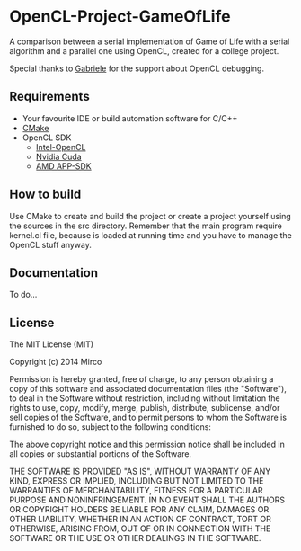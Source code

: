 OpenCL-Project-GameOfLife
=========================

A comparison between a serial implementation of Game of Life with a serial algorithm and a parallel one using OpenCL, created for a college project. 

Special thanks to [Gabriele](https://github.com/Gabriele91) for the support about OpenCL debugging.

## Requirements

* Your favourite IDE or build automation software for C/C++
* [CMake](http://www.cmake.org/)
* OpenCL SDK
  * [Intel-OpenCL](https://software.intel.com/en-us/intel-opencl)
  * [Nvidia Cuda](https://developer.nvidia.com/cuda-zone)
  * [AMD APP-SDK](http://developer.amd.com/tools-and-sdks/opencl-zone/amd-accelerated-parallel-processing-app-sdk/)

## How to build

Use CMake to create and build the project or create a project yourself using the sources in the src directory. Remember that the main program require kernel.cl file, because is loaded at running time and you have to manage the OpenCL stuff anyway.

## Documentation

To do...

## License

The MIT License (MIT)

Copyright (c) 2014 Mirco

Permission is hereby granted, free of charge, to any person obtaining a copy
of this software and associated documentation files (the "Software"), to deal
in the Software without restriction, including without limitation the rights
to use, copy, modify, merge, publish, distribute, sublicense, and/or sell
copies of the Software, and to permit persons to whom the Software is
furnished to do so, subject to the following conditions:

The above copyright notice and this permission notice shall be included in all
copies or substantial portions of the Software.

THE SOFTWARE IS PROVIDED "AS IS", WITHOUT WARRANTY OF ANY KIND, EXPRESS OR
IMPLIED, INCLUDING BUT NOT LIMITED TO THE WARRANTIES OF MERCHANTABILITY,
FITNESS FOR A PARTICULAR PURPOSE AND NONINFRINGEMENT. IN NO EVENT SHALL THE
AUTHORS OR COPYRIGHT HOLDERS BE LIABLE FOR ANY CLAIM, DAMAGES OR OTHER
LIABILITY, WHETHER IN AN ACTION OF CONTRACT, TORT OR OTHERWISE, ARISING FROM,
OUT OF OR IN CONNECTION WITH THE SOFTWARE OR THE USE OR OTHER DEALINGS IN THE
SOFTWARE.

